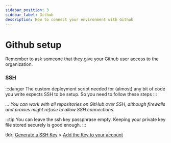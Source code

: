 ```yaml
---
sidebar_position: 3
sidebar_label: Github
description: How to connect your environment with Github
---
```


# Github setup

Remember to ask someone that they give your Github user access to the organization.

### [SSH](https://docs.github.com/en/authentication/keeping-your-account-and-data-secure/about-authentication-to-github#ssh)

:::danger
The custom deployment script needed for (almost) any bit of code you write expects SSH to be setup. So you need to follow these steps
:::

_... You can work with all repositories on GitHub over SSH, although firewalls and proxies might refuse to allow SSH connections._

:::tip
You can leave the ssh key passphrase empty. Keeping your private key file stored securely is good enough.
:::

tldr; [Generate a SSH Key](https://docs.github.com/en/authentication/connecting-to-github-with-ssh/generating-a-new-ssh-key-and-adding-it-to-the-ssh-agent) \> [Add the Key to your account](https://docs.github.com/en/authentication/connecting-to-github-with-ssh/adding-a-new-ssh-key-to-your-github-account)
